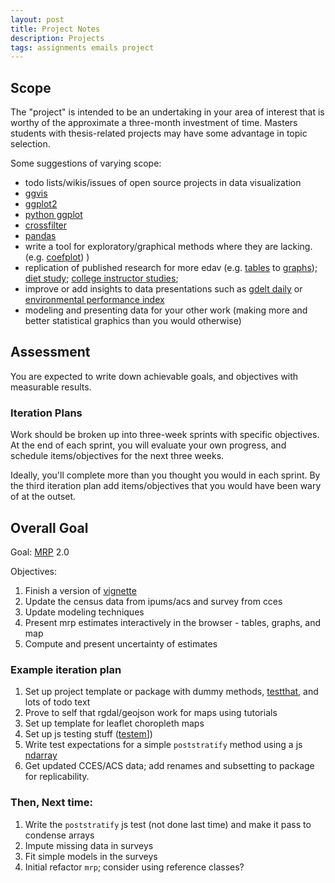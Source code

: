 ```yaml
---
layout: post
title: Project Notes
description: Projects
tags: assignments emails project
---
```


## Scope

The "project" is intended to be an undertaking in your area of interest that is worthy of the approximate a three-month investment of time. Masters students with thesis-related projects may have some advantage in topic selection.

Some suggestions of varying scope:

  * todo lists/wikis/issues of open source projects in data visualization
  * [ggvis](https://github.com/rstudio/ggvis/issues)
  * [ggplot2](https://github.com/hadley/ggplot2/wiki)
  * [python ggplot](https://github.com/yhat/ggplot/blob/master/TODO.md)
  * [crossfilter](https://github.com/square/crossfilter/issues)
  * [pandas](https://github.com/pydata/pandas/wiki)
  * write a tool for exploratory/graphical methods where they are lacking. (e.g. [coefplot](http://cran.r-project.org/web/packages/coefplot/index.html))
)
  * replication of published research for more edav (e.g. [tables](http://www9.georgetown.edu/grad/gppi/hpi/cew/pdfs/whatsitworth-complete.pdf) to [graphs](http://www.npr.org/blogs/money/2013/09/10/219372252/the-most-and-least-lucrative-college-majors-in-1-graph)); [diet study](http://www.nejm.org/doi/full/10.1056/NEJMoa1200303); [college instructor studies](http://www.nytimes.com/2014/02/06/opinion/a-solution-for-bad-teaching.html);
  * improve or add insights to data presentations such as [gdelt daily](http://blog.gdeltproject.org/gdelt-daily-trend-reports/) or [environmental performance index](http://epi.yale.edu/)
  * modeling and presenting data for your other work (making more and better statistical graphics than you would otherwise)

## Assessment

You are expected to write down achievable goals, and objectives with measurable results.

### Iteration Plans

Work should be broken up into three-week sprints with specific objectives. At the end of each sprint, you will evaluate your own progress, and schedule items/objectives for the next three weeks. 

Ideally, you'll complete more than you thought you would in each sprint. By the third iteration plan add items/objectives that you would have been wary of at the outset.


## Overall Goal

Goal: [MRP](https://github.com/malecki/mrp) 2.0

Objectives:

1. Finish a version of [vignette](https://github.com/malecki/mrp/tree/vignette)
1. Update the census data from ipums/acs and survey from cces 
1. Update modeling techniques 
1. Present mrp estimates interactively in the browser - tables, graphs, and map
1. Compute and present uncertainty of estimates

### Example iteration plan

1. Set up project template or package with dummy methods, [testthat](https://github.com/hadley/testthat), and lots of todo text
1. Prove to self that rgdal/geojson work for maps using tutorials
1. Set up template for leaflet choropleth maps
1. Set up js testing stuff ([testem](https://github.com/airportyh/testem)])
1. Write test expectations for a simple `poststratify` method using a  js [ndarray](https://github.com/mikolalysenko/ndarray)
1. Get updated CCES/ACS data; add renames and subsetting to package for replicability.

### Then, Next time: 

1. Write the `poststratify` js test (not done last time) and make it pass to condense arrays
1. Impute missing data in surveys
1. Fit simple models in the surveys
1. Initial refactor `mrp`; consider using reference classes?
